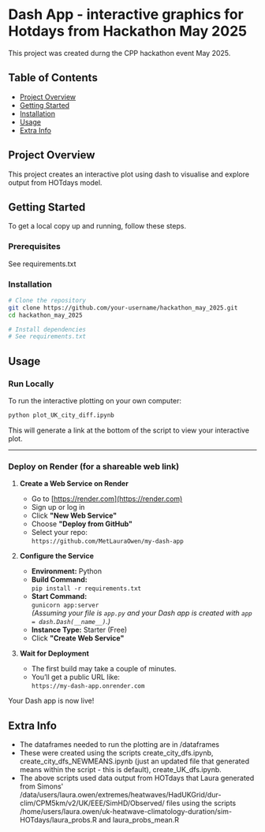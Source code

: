 # Dash App - interactive graphics for Hotdays from Hackathon May 2025

This project was created durng the CPP hackathon event May 2025.

## Table of Contents

- [Project Overview](#project-overview)
- [Getting Started](#getting-started)
- [Installation](#installation)
- [Usage](#usage)
- [Extra Info](#info)

## Project Overview

This project creates an interactive plot using dash to visualise and explore output from HOTdays model. 

## Getting Started

To get a local copy up and running, follow these steps.

### Prerequisites

See requirements.txt 

### Installation

```bash
# Clone the repository
git clone https://github.com/your-username/hackathon_may_2025.git
cd hackathon_may_2025

# Install dependencies
# See requirements.txt 
```

## Usage

### Run Locally

To run the interactive plotting on your own computer:

```bash
python plot_UK_city_diff.ipynb
```

This will generate a link at the bottom of the script to view your interactive plot.

---

### Deploy on Render (for a shareable web link)

1. **Create a Web Service on Render**
   - Go to [https://render.com](https://render.com)
   - Sign up or log in
   - Click **"New Web Service"**
   - Choose **"Deploy from GitHub"**
   - Select your repo:  
     `https://github.com/MetLauraOwen/my-dash-app`

2. **Configure the Service**
   - **Environment:** Python
   - **Build Command:**  
     `pip install -r requirements.txt`
   - **Start Command:**  
     `gunicorn app:server`  
     *(Assuming your file is `app.py` and your Dash app is created with `app = dash.Dash(__name__)`.)*
   - **Instance Type:** Starter (Free)
   - Click **"Create Web Service"**

3. **Wait for Deployment**
   - The first build may take a couple of minutes.
   - You’ll get a public URL like:  
     `https://my-dash-app.onrender.com`

Your Dash app is now live!

## Extra Info

- The dataframes needed to run the plotting are in /dataframes
- These were created using the scripts create_city_dfs.ipynb, create_city_dfs_NEWMEANS.ipynb (just an updated file that generated means within the script - this is default), create_UK_dfs.ipynb.
- The above scripts used data output from HOTdays that Laura generated from Simons' /data/users/laura.owen/extremes/heatwaves/HadUKGrid/dur-clim/CPM5km/v2/UK/EEE/SimHD/Observed/ files using the scripts /home/users/laura.owen/uk-heatwave-climatology-duration/sim-HOTdays/laura_probs.R and laura_probs_mean.R


